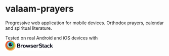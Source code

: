 # valaam-prayers
Progressive web application for mobile devices. 
Orthodox prayers, calendar and spiritual literature.

Tested on real Android and iOS devices with   
<a href="https://www.browserstack.com/" target="_blanck" ><img src="https://raw.githubusercontent.com/vl-yaroslavtsev/valaam-prayers/master/src/images/Browserstack-logo%402x.png" width="150px" alt="Browserstack"></a>

